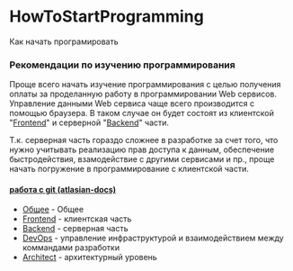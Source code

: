 # HowToStartProgramming
 Как начать програмировать

### Рекомендации по изучению программирования

Проще всего начать изучение программирования с целью получения оплаты за
проделанную работу в программировании Web сервисов.
Управление данными Web сервиса чаще всего производится с помощью браузера.
В таком случае он будет состоят из клиентской "[Frontend](front/index.md)" и 
серверной "[Backend](back/index.md)" части.

Т.к. серверная часть гораздо сложнее в разработке за счет того, что нужно
учитывать реализацию прав доступа к данным, обеспечение быстродействия,
взамодействие с другими сервисами и пр., проще начать погружение в
программирование с клиентской части.

#### [работа с git (atlasian-docs)](https://www.atlassian.com/ru/git/tutorials/syncing/git-fetch)

 * [Общее](common/index.md) - Общее
 * [Frontend](front/index.md) - клиентская часть
 * [Backend](back/index.md) - серверная часть
 * [DevOps](devops/index.md) - управление инфраструктурой и взаимодействием
   между коммандами разработки
 * [Architect](architect/index.md) - архитектурный уровень
